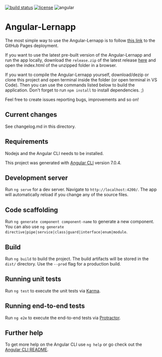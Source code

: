[![build status](https://img.shields.io/badge/build-passing-green)](https://img.shields.io/badge/build-passing-green)
[![license](https://img.shields.io/badge/license-MIT-blue.svg)](LICENSE)
![angular](https://img.shields.io/badge/angular-12-red)

# Angular-Lernapp

The most simple way to use the Angular-Lernapp is to follow [this link](https://hirmer21to.github.io/angular_lernapp/) to the GitHub Pages deployment.

If you want to use the latest pre-built version of the Angular-Lernapp and run the app locally, download the `release.zip` of the latest release [here](https://github.com/hirmer21to/angular_lernapp/releases/tag/latest) and open the index.html of the unzipped folder in a browser.

If you want to compile the Angular-Lernapp yourself, download/dezip or clone this project and open terminal inside the folder (or open terminal in VS Code). Then you can use the commands listed below to build the application. Don't forget to run `npm install` to install dependencies. ;)

Feel free to create issues reporting bugs, improvements and so on!

## Current changes
See changelog.md in this directory.

## Requirements
Nodejs and the Angular CLI needs to be installed. 

This project was generated with [Angular CLI](https://github.com/angular/angular-cli) version 7.0.4.

## Development server

Run `ng serve` for a dev server. Navigate to `http://localhost:4200/`. The app will automatically reload if you change any of the source files.

## Code scaffolding

Run `ng generate component component-name` to generate a new component. You can also use `ng generate directive|pipe|service|class|guard|interface|enum|module`.

## Build

Run `ng build` to build the project. The build artifacts will be stored in the `dist/` directory. Use the `--prod` flag for a production build.

## Running unit tests

Run `ng test` to execute the unit tests via [Karma](https://karma-runner.github.io).

## Running end-to-end tests

Run `ng e2e` to execute the end-to-end tests via [Protractor](http://www.protractortest.org/).

## Further help

To get more help on the Angular CLI use `ng help` or go check out the [Angular CLI README](https://github.com/angular/angular-cli/blob/master/README.md).
